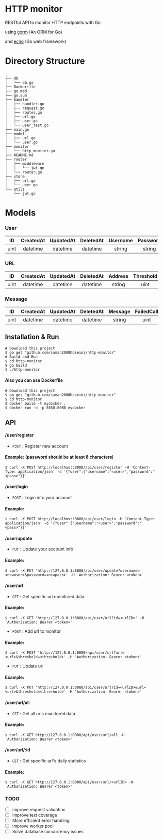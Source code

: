 # HTTP monitor
RESTful API to monitor HTTP endpoints with Go

using [gorm](https://gorm.io/) (An ORM for Go)

and [echo](https://echo.labstack.com/) (Go web framework)

# Directory Structure
```
.
├── db
│   └── db.go
├── Dockerfile
├── go.mod
├── go.sum
├── handler
│   ├── handler.go
│   ├── request.go
│   ├── routes.go
│   ├── url.go
│   ├── user.go
│   └── user_test.go
├── main.go
├── model
│   ├── url.go
│   └── user.go
├── monitor
│   └── http_monitor.go
├── README.md
├── router
│   ├── middleware
│   │   └── jwt.go
│   └── router.go
├── store
│   ├── url.go
│   └── user.go
└── utils
    └── jwt.go
```

# Models

### User

|  ID  | CreatedAt | UpdatedAt | DeletedAt |  Username  |  Password  | URLs |
|:----:|:---------:|:---------:|:---------:|:----------:|:----------:|:----:|
| uint |  datetime |  datetime |  datetime | string     | string     |  []  |

### URL

|  ID  | CreatedAt | UpdatedAt | DeletedAt |Address|Threshold|SuccessCall|FailedCall| Alert |
|:----:|:---------:|:---------:|:---------:|:-----:|:-------:|:---------:|:--------:|:-----:|
| uint |  datetime |  datetime |  datetime | string|    uint |    uint   |    uint  |Message|

### Message

|  ID  | CreatedAt | UpdatedAt | DeletedAt |  Message   | FailedCall |  RefID  |
|:----:|:---------:|:---------:|:---------:|:----------:|:----------:|:-------:|
| uint |  datetime |  datetime |  datetime |   string   |    uint    |   uint  |

## Installation & Run

```
# Download this project
$ go get "github.com/saman2000hoseini/http-monitor"
# Build and Run
$ cd http-monitor
$ go build
$ ./http-monitor
```

#### Also you can use Dockerfile

```
# Download this project
$ go get "github.com/saman2000hoseini/http-monitor"
$ cd http-monitor
$ docker build -t mydocker .
$ docker run -d -p 8080:8080 mydocker
```

## API

#### /user/register
* `POST` : Register new account

#### Example: (password should be at least 8 characters)
```
$ curl -X POST http://localhost:8080/api/user/register -H 'Content-Type: application/json' -d '{"user":{"username":"<user>","password":"<pass>"}}'
```

#### /user/login
* `POST` : Login into your account

#### Example:
```
$ curl -X POST http://localhost:8080/api/user/login -H 'Content-Type: application/json' -d '{"user":{"username":"<user>","password":"<pass>"}}'
```

#### /user/update
* `PUT` : Update your account info

#### Example:
```
$ curl -X PUT 'http://127.0.0.1:8080/api/user/update?username=<newuser>&password=<newpass>' -H 'Authorization: Bearer <token>'
```

#### /user/url

* `GET` : Get specific url monitored data

#### Example:
```
$ curl -X GET 'http://127.0.0.1:8080/api/user/url?id=<urlID>' -H 'Authorization: Bearer <token>'
```

* `POST` : Add url to monitor

#### Example:
```
$ curl -X POST 'http://127.0.0.1:8080/api/user/url?url=<url>&threshold=<threshold>' -H 'Authorization: Bearer <token>' 
```

* `PUT` :  Update url

#### Example:
```
$ curl -X PUT 'http://127.0.0.1:8080/api/user/url?id=<urlID>&url=<url>&threshold=<threshold>' -H 'Authorization: Bearer <token>'
```

#### /user/url/all
* `GET` : Get all urls monitored data

#### Example:
```
$ curl -X GET http://127.0.0.1:8080/api/user/url/all -H 'Authorization: Bearer <token>'
```

#### /user/url/:id
* `GET` : Get specific url's daily statistics

#### Example:
```
$ curl -X GET http://127.0.0.1:8080/api/user/url/<urlID> -H 'Authorization: Bearer <token>'
```

### TODO

-[ ] Improve request validation
-[ ] Improve test coverage
-[ ] More efficient error handling
-[ ] Improve worker pool
-[ ] Solve database concurrency issues 